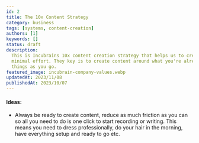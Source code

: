 ```yaml
---
id: 2
title: The 10x Content Strategy
category: business
tags: [systems, content-creation]
authors: [1]
keywords: []
status: draft
description:
  This is Incubrains 10x content creation strategy that helps us to create valuable content with
  minimal effort. They key is to create content around what you're already doing by documenting
  things as you go.
featured_image: incubrain-company-values.webp
updatedAt: 2023/11/08
publishedAt: 2023/10/07
---
```


#### Ideas:

- Always be ready to create content, reduce as much friction as you can so all you need to do is one
  click to start recording or writing. This means you need to dress professionally, do your hair in
  the morning, have everything setup and ready to go etc.
